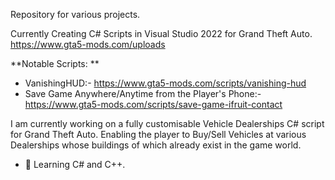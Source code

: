 Repository for various projects. 

Currently Creating C# Scripts in Visual Studio 2022 for Grand Theft Auto. 
https://www.gta5-mods.com/uploads 

**Notable Scripts: **
- VanishingHUD:- https://www.gta5-mods.com/scripts/vanishing-hud 
- Save Game Anywhere/Anytime from the Player's Phone:- https://www.gta5-mods.com/scripts/save-game-ifruit-contact
 
I am currently working on a fully customisable Vehicle Dealerships C# script for Grand Theft Auto. 
Enabling the player to Buy/Sell Vehicles at various Dealerships whose buildings of which already exist in the game world. 
 
- 🌱 Learning C# and C++. 

<!---
sonny-dev/sonny-dev is a ✨ special ✨ repository because its `README.md` (this file) appears on your GitHub profile.
You can click the Preview link to take a look at your changes.
--->
